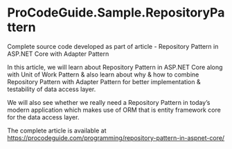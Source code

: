 # ProCodeGuide.Sample.RepositoryPattern
Complete source code developed as part of article - Repository Pattern in ASP.NET Core with Adapter Pattern

In this article, we will learn about Repository Pattern in ASP.NET Core along with Unit of Work Pattern & also learn about why & how to combine Repository Pattern with Adapter Pattern for better implementation & testability of data access layer.

We will also see whether we really need a Repository Pattern in today’s modern application which makes use of ORM that is entity framework core for the data access layer.

The complete article is available at https://procodeguide.com/programming/repository-pattern-in-aspnet-core/
